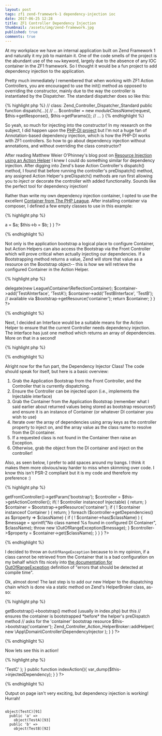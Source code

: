 ```yaml
---
layout: post
tags: zf1 zend-framework-1 dependency-injection ioc
date: 2017-06-25 12:28
title: ZF1 Controller Dependency Injection
thumbnail: /assets/img/zend-framework.jpg
published: true
comments: true
---
```


At my workplace we have an internal application built on Zend Framework 1 and naturally it my job to maintain it. One of the code smells of the project is the abundant use of the `new` keyword, largely due to the absence of any IOC container in the ZF1 framework. So I thought it would be a fun project to add dependency injection to the application.

Pretty much immediately I remembered that when working with ZF1 Action Controllers, you are encouraged to use the init() method as opposed to overriding the constructor, mainly due to the way the controller is instantiated by the Dispatcher. The standard dispatcher does so like this:

{% highlight php %}
// class: Zend_Controller_Dispatcher_Standard
public function dispatch(...){
        // ...
        $controller = new $moduleClassName($request, $this->getResponse(), $this->getParams());
        // ...
}
{% endhighlight %}

So yeah, so much for injecting into the constructor! In my research on the subject, I did happen upon the [PHP-DI project](http://php-di.org/doc/frameworks/zf1.html) but I'm not a huge fan of Annotation-based dependency injection, which is how the PHP-DI works with ZF1 controllers. So how to go about dependency injection without annotations, and without overriding the class constructor?

After reading Matthew Weier O'Phinney's blog post on [Resource Injection using an Action Helper](https://mwop.net/blog/235-A-Simple-Resource-Injector-for-ZF-Action-Controllers.html) I knew I could do something similar for dependency injection. After digging into Zend's base Action Controller's dispatch() method, I found that before running the controller's preDispatch() method, any assigned Action Helper's preDispatch() methods are run first allowing you to <i>inject</i> or decorate the controller with added functionality. Sounds like the perfect tool for dependency injection!

Rather than write my own dependency injection container, I opted to use the excellent [Container from The PHP League](http://container.thephpleague.com/). After installing container via composer, I defined a few empty classes to use in this example:

{% highlight php %}
<?php
interface TestAInterface {};
interface TestBInterface {};
interface TestCInterface {};
class TestA implements TestAInterface {}
class TestB implements TestBInterface {}
class TestC {

    public $a;
    public $b;

    public function __construct(TestAInterface $a, TestBInterface $b)
    {
        $this->a = $a;
        $this->b = $b;
    }
}
?>
{% endhighlight %}

Not only is the application bootstrap a logical place to configure Container, but Action Helpers can also access the Bootstrap via the Front Controller which will prove critical when actually injecting our dependencies. If a Bootstrapping method returns a value, Zend will store that value as a resource on the Bootstrap object-- this is how we will retrieve the configured Container in the Action Helper.

{% highlight php %}
<?php
class Bootstrap extends Zend_Application_Bootstrap_Bootstrap {
    protected function _initContainer()
    {
        $container = new League\Container\Container;
        $container->delegate(new League\Container\ReflectionContainer);

        $container->add('TestAInterface', 'TestA');
        $container->add('TestBInterface', 'TestB');

        // available via $bootstrap->getResource('container');
        return $container;
    }
}
?>
{% endhighlight %}

Next, I decided an Interface would be a suitable means for the Action Helper to ensure that the current Controller needs dependency injection. The interface has just one method which returns an array of dependencies. More on that in a second!

{% highlight php %}
<?php

namespace App\Domain\Controller;

interface Injectable
{
    /**
     * Return array of dependencies to resolve from IoC container and inject into controller 
     * Keys are the property to inject on (e.g., repository)
     * Values are class names to resolve from the Container (e.g., Domain\Whatever\Service)
     * @return array
     */
    public function getDependencies();
}
?>
{% endhighlight %}

Alright now for the fun part, the Dependency Injector Class! The code should speak for itself, but here is a basic overview:

1.  Grab the Application Bootstrap from the Front Controller, and the Controller that is currently dispatching.
2.  Ensure the Controller can be injected upon (i.e., implements the Injectable interface)
3.  Grab the Container from the Application Bootstrap (remember what I said earlier about returned values being stored as bootstrap resources!) and ensure it is an instance of Container (or whatever DI container you wish to use)
4.  Iterate over the array of dependencies using array keys as the controller property to inject on, and the array value as the class name to resolve from the DI container.
5.  If a requested class is not found in the Container then raise an Exception.
6.  Otherwise, grab the object from the DI container and inject on the controller!

Also, as seen below, I prefer to add spaces around my bangs. I think it makes them more obvious/way harder to miss when skimming over code. I know this isn't PSR-2 compliant but it is my code and therefore my preference :)

{% highlight php %}
<?php

namespace App\Domain\Controller;

use League\Container\Container;

class DependencyInjector extends \Zend_Controller_Action_Helper_Abstract
{
    public function preDispatch()
    {
        $bootstrap  = $this->getFrontController()->getParam('bootstrap');
        $controller = $this->getActionController();

        if( ! $controller instanceof Injectable) {
            return;
        }

        $container = $bootstrap->getResource('container');
        if ( ! $container instanceof Container ) {
            return;
        }

        foreach ($controller->getDependencies() as $property => $className) {
            if ( ! $container->has($className) ) {
                $message = sprintf("No class named %s found in configured DI Container", $className);
                throw new \OutOfRangeException($message);
            }

            $controller->$property = $container->get($className);
        }
    }
}
?>
{% endhighlight %}

I decided to throw an `OutOfRangeException` because to in my opinion, if a class cannot be retrieved from the Container that is a bad configuration on my behalf which fits nicely into [the documentation for OutOfRangeException](http://php.net/manual/en/class.outofrangeexception.php) definition of "errors that should be detected at compile time".

Ok, almost done! The last step is to add our new Helper to the dispatching chain which is done via a static method on Zend's HelperBroker class, as-so:

{% highlight php %}
<?php
class Bootstrap extends Zend_Application_Bootstrap_Bootstrap {
    
    // ... other bootstrap methods ...
    
    protected function _initDependencyInjector()
    {
        // explicitly bootstrap the container here. it will be automatically bootstrapped
        // by $app->getBootstrap()->bootstrap() method (usually in index.php) but this
        // ensures the container is bootstrapped *before* the helper's preDispatch method
        // asks for the 'container' bootstrap resource
        $this->bootstrap('container');

        Zend_Controller_Action_HelperBroker::addHelper(
            new \App\Domain\Controller\DependencyInjector
        );
    }
}
?>
{% endhighlight %}

Now lets see this in action!

{% highlight php %}
<?php

use App\Domain\Controller\Injectable;

class IndexController extends Zend_Controller_Action implements Injectable {
    /**
     * @var TestC
     */
    public $injectedDependency;

    /**
     * {@inheritdoc}
     */
    public function getDependencies()
    {
        return array(
            'injectedDependency' => 'TestC'
        );
    }
    
    public function indexAction(){
        var_dump($this->injectedDependency);
    }
}

?>
{% endhighlight %}

Output on page isn't very exciting, but dependency injection is working! Hurrah!

<pre><code>
object(TestC)[91]
  public 'a' => 
    object(TestA)[93]
  public 'b' => 
    object(TestB)[92]
</code></pre>




